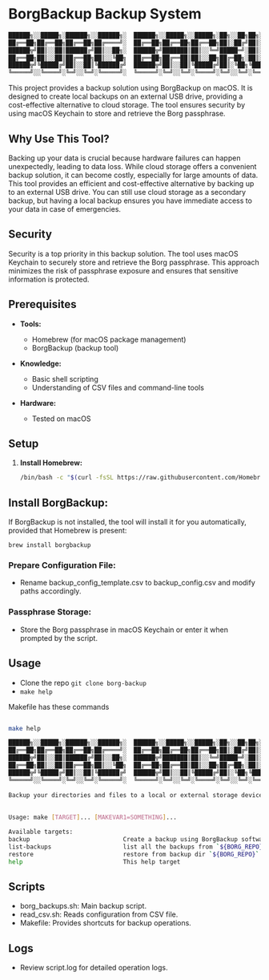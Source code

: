 # BorgBackup Backup System
```bash
██████╗░░█████╗░██████╗░░██████╗░  ██████╗░░█████╗░░█████╗░██╗░░██╗██╗░░░██╗██████╗░░██████╗
██╔══██╗██╔══██╗██╔══██╗██╔════╝░  ██╔══██╗██╔══██╗██╔══██╗██║░██╔╝██║░░░██║██╔══██╗██╔════╝
██████╦╝██║░░██║██████╔╝██║░░██╗░  ██████╦╝███████║██║░░╚═╝█████═╝░██║░░░██║██████╔╝╚█████╗░
██╔══██╗██║░░██║██╔══██╗██║░░╚██╗  ██╔══██╗██╔══██║██║░░██╗██╔═██╗░██║░░░██║██╔═══╝░░╚═══██╗
██████╦╝╚█████╔╝██║░░██║╚██████╔╝  ██████╦╝██║░░██║╚█████╔╝██║░╚██╗╚██████╔╝██║░░░░░██████╔╝
╚═════╝░░╚════╝░╚═╝░░╚═╝░╚═════╝░  ╚═════╝░╚═╝░░╚═╝░╚════╝░╚═╝░░╚═╝░╚═════╝░╚═╝░░░░░╚═════╝░ 
```

This project provides a backup solution using BorgBackup on macOS. It is designed to create local backups on an external USB drive, providing a cost-effective alternative to cloud storage. The tool ensures security by using macOS Keychain to store and retrieve the Borg passphrase.

## Why Use This Tool?

Backing up your data is crucial because hardware failures can happen unexpectedly, leading to data loss. While cloud storage offers a convenient backup solution, it can become costly, especially for large amounts of data. This tool provides an efficient and cost-effective alternative by backing up to an external USB drive. You can still use cloud storage as a secondary backup, but having a local backup ensures you have immediate access to your data in case of emergencies.


## Security

Security is a top priority in this backup solution. The tool uses macOS Keychain to securely store and retrieve the Borg passphrase. This approach minimizes the risk of passphrase exposure and ensures that sensitive information is protected.

## Prerequisites

- **Tools:**
  - Homebrew (for macOS package management)
  - BorgBackup (backup tool)

- **Knowledge:**
  - Basic shell scripting
  - Understanding of CSV files and command-line tools

- **Hardware:**
  - Tested on macOS

## Setup

1. **Install Homebrew:**
   ```sh
   /bin/bash -c "$(curl -fsSL https://raw.githubusercontent.com/Homebrew/install/HEAD/install.sh)"```


## Install BorgBackup: 
If BorgBackup is not installed, the tool will install it for you automatically, provided that Homebrew is present:

```brew install borgbackup```

### Prepare Configuration File:
- Rename backup_config_template.csv to backup_config.csv and modify paths accordingly.

### Passphrase Storage:
- Store the Borg passphrase in macOS Keychain or enter it when prompted by the script.

## Usage

- Clone the repo
  `git clone borg-backup`
- `make help`
  
Makefile has these commands
```bash

make help

██████╗░░█████╗░██████╗░░██████╗░  ██████╗░░█████╗░░█████╗░██╗░░██╗██╗░░░██╗██████╗░░██████╗
██╔══██╗██╔══██╗██╔══██╗██╔════╝░  ██╔══██╗██╔══██╗██╔══██╗██║░██╔╝██║░░░██║██╔══██╗██╔════╝
██████╦╝██║░░██║██████╔╝██║░░██╗░  ██████╦╝███████║██║░░╚═╝█████═╝░██║░░░██║██████╔╝╚█████╗░
██╔══██╗██║░░██║██╔══██╗██║░░╚██╗  ██╔══██╗██╔══██║██║░░██╗██╔═██╗░██║░░░██║██╔═══╝░░╚═══██╗
██████╦╝╚█████╔╝██║░░██║╚██████╔╝  ██████╦╝██║░░██║╚█████╔╝██║░╚██╗╚██████╔╝██║░░░░░██████╔╝
╚═════╝░░╚════╝░╚═╝░░╚═╝░╚═════╝░  ╚═════╝░╚═╝░░╚═╝░╚════╝░╚═╝░░╚═╝░╚═════╝░╚═╝░░░░░╚═════╝░ 
 
Backup your directories and files to a local or external storage device
 
 
Usage: make [TARGET]... [MAKEVAR1=SOMETHING]...

Available targets:
backup                          Create a backup using BorgBackup software
list-backups                    list all the backups from `${BORG_REPO}`
restore                         restore from backup dir `${BORG_REPO}`
help                            This help target
```

## Scripts

- borg_backups.sh: Main backup script.
- read_csv.sh: Reads configuration from CSV file.
- Makefile: Provides shortcuts for backup operations.

## Logs

- Review script.log for detailed operation logs.